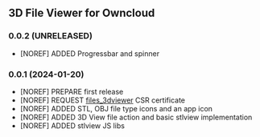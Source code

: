 ## 3D File Viewer for Owncloud

### 0.0.2 (UNRELEASED)
* [NOREF] ADDED Progressbar and spinner

### 0.0.1 (2024-01-20)
* [NOREF] PREPARE first release
* [NOREF] REQUEST [files_3dviewer](https://github.com/owncloud/appstore-issues/issues/183) CSR certificate 
* [NOREF] ADDED STL, OBJ file type icons and an app icon
* [NOREF] ADDED 3D View file action and basic stlview implementation
* [NOREF] ADDED stlview JS libs